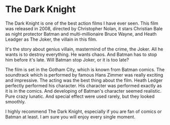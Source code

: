<h1>The Dark Knight</h1>

The Dark Knight is one of the best action films I have ever seen. This film was released in 2008, directed by Christopher Nolan,
it stars Christian Bale as night protector Batman and multi-millionaire Bruce Wayne, and Heath Leadger as The Joker, the villain in this film.

It's the story about genius villain, mastermind of the crime, the Joker. All he wants is to destroy everything. He wants chaos.
And Batman has to stop him before it's late. Will Batman stop Joker, or it is too late?

The film is set in the Gotham City, which is known from Batman comics. The soundtrack which is performed by famous Hans Zimmer
was really exciting and impressive. The acting was the best thing about the film. Heath Ledger perfectly performed his character. 
His character was performed exactly as it is in the comics. And developing of Batman's character seemed realistic. Pure crazy lunatic. And special effect were used rarely, but they looked smoothly.

I highly recommend The Dark Knight, especially if you are fan of comics or Batman at least. I am sure you will enjoy every single moment.

